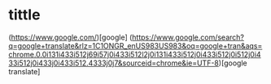 # tittle

(https://www.google.com/)[google]
(https://www.google.com/search?q=google+translate&rlz=1C1ONGR_enUS983US983&oq=google+tran&aqs=chrome.0.0i131i433i512j69i57j0i433i512l2j0i131i433i512j0i433i512j0i512j0i433i512j0i433j0i433i512.4333j0j7&sourceid=chrome&ie=UTF-8)[google translate]
